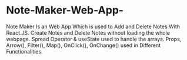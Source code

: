 # Note-Maker-Web-App-
Note Maker Is an Web App Which is used to Add and Delete Notes With React.JS.
Create Notes and Delete Notes without loading the whole webpage.
Spread Operator & useState used to handle the arrays.
Props, Arrow(), Filter(), Map(), OnClick(), OnChange() used in Different Functionalities.   
